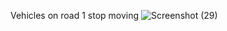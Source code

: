 Vehicles on road 1 stop moving
![Screenshot (29)](https://user-images.githubusercontent.com/68462123/164858341-1d5967ec-5f5f-4d74-aa5e-a565c6a2d81b.png)
